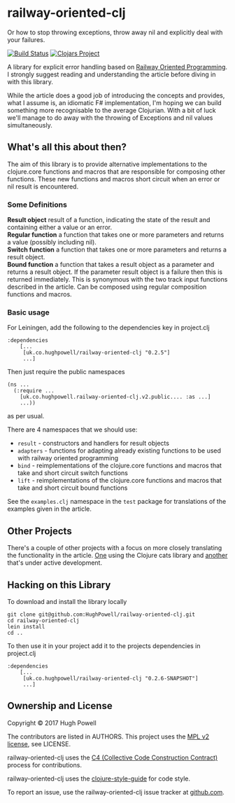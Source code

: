 # railway-oriented-clj

Or how to stop throwing exceptions, throw away nil and explicitly deal with your failures.

[![Build Status](https://travis-ci.org/HughPowell/railway-oriented-clj.svg?branch=master)](https://travis-ci.org/HughPowell/railway-oriented-clj)
[![Clojars Project](https://img.shields.io/clojars/v/uk.co.hughpowell/railway-oriented-clj.svg)](https://clojars.org/uk.co.hughpowell/railway-oriented-clj)

A library for explicit error handling based on [Railway Oriented Programming](https://fsharpforfunandprofit.com/posts/recipe-part2/).  I strongly suggest reading and understanding the article before diving in with this library.

While the article does a good job of introducing the concepts and provides, what I assume is, an idiomatic F# implementation, I'm hoping we can build something more recognisable to the average Clojurian.  With a bit of luck we'll manage to do away with the throwing of Exceptions and nil values simultaneously.

## What's all this about then?

The aim of this library is to provide alternative implementations to the clojure.core functions and macros that are responsible for composing other functions.  These new functions and macros short circuit when an error or nil result is encountered.

### Some Definitions

**Result object** result of a function, indicating the state of the result and containing either a value or an error.  
**Regular function** a function that takes one or more parameters and returns a value (possibly including nil).  
**Switch function** a function that takes one or more parameters and returns a result object.  
**Bound function** a function that takes a result object as a parameter and returns a result object.  If the parameter result object is a failure then this is returned immediately.  This is synonymous with the two track input functions described in the article.  Can be composed using regular composition functions and macros.

### Basic usage

For Leiningen, add the following to the dependencies key in project.clj

    :dependencies
        [...
         [uk.co.hughpowell/railway-oriented-clj "0.2.5"]
         ...]

Then just require the public namespaces

    (ns ... 
      (:require ... 
        [uk.co.hughpowell.railway-oriented-clj.v2.public.... :as ...]
        ...))

as per usual.

There are 4 namespaces that we should use:
 * `result` - constructors and handlers for result objects
 * `adapters` - functions for adapting already existing functions to be used with railway oriented programming
 * `bind` - reimplementations of the clojure.core functions and macros that take and short circuit switch functions
 * `lift` - reimplementations of the clojure.core functions and macros that take and short circuit bound functions

See the `examples.clj` namespace in the `test` package for translations of the examples given in the article.

## Other Projects

There's a couple of other projects with a focus on more closely translating the functionality in the article. [One](https://gist.github.com/ah45/7518292c620679c460557a7038751d6d) using the Clojure cats library and [another](https://github.com/jwillem/rop-clojure) that's under active development.

## Hacking on this Library

To download and install the library locally

    git clone git@github.com:HughPowell/railway-oriented-clj.git
    cd railway-oriented-clj
    lein install
    cd ..

To then use it in your project add it to the projects dependencies in project.clj

    :dependencies
        [...
         [uk.co.hughpowell/railway-oriented-clj "0.2.6-SNAPSHOT"]
         ...]

## Ownership and License

Copyright © 2017 Hugh Powell

The contributors are listed in AUTHORS. This project uses the [MPL v2 license](https://www.mozilla.org/en-US/MPL/2.0/), see LICENSE.

railway-oriented-clj uses the [C4 (Collective Code Construction Contract)](https://rfc.zeromq.org/spec:42/C4) process for contributions.

railway-oriented-clj uses the [clojure-style-guide](https://github.com/bbatsov/clojure-style-guide) for code style.

To report an issue, use the railway-oriented-clj issue tracker at [github.com](https://github.com/HughPowell/railway-oriented-clj/issues).